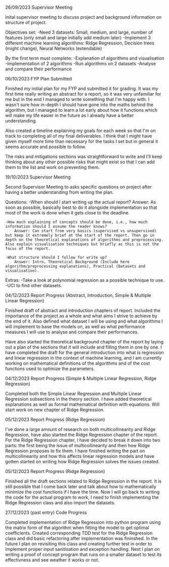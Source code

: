 26/09/2023
Supervisor Meeting

Inital supervisor meeting to discuss project and background information on structure of project.

Objectives set:
	-Need 3 datasets: Small, medium, and large, number of features (only small and large initially add medium later)
	-Implement 3 different machine learning algorithms: Ridge Regression, Decision trees (might change), Neural Networks (extendable)
	
By the first term must complete:
	-Explanation of algorithms and visualisation
	-Implementation of 2 algorithms
	-Run algorithms on 2 datasets
	-Analyse and compare their performance
	

06/10/2023
FYP Plan Submitted

Finished my initial plan for my FYP and submitted it for grading. It was my first time really writing an abstract for a report, so it was very unfamiliar for me but in the end I managed to write something that I'm happy with. I wasn't sure how in-depth I should have gone into the maths behind the algorithm, but I managed to learn a lot early about how it functions which will make my life easier in the future as I already have a better understanding. 

Also created a timeline explaining my goals for each week so that I'm on track to completing all of my final deliverables. I think that I might have given myself more time than necessary for the tasks I set but in general it seems accurate and possible to follow.

The risks and mitigations sections was straightforward to write and I'll keep thinking about any other possible risks that might exist so that I can add them to the list and work on preventing them.


19/10/2023
Supervisor Meeting

Second Supervisor Meeting to asks specific questions on project after having a better understanding from writing the plan.

Questions:
	-When should I start writing up the actual report?
		Answer: As soon as possible, basically best to do it alongside implementation so that most of the work is done when it gets close to the deadline.
	
	-How much explaining of concepts should be done, i.e., how much information should I assume the reader knows?
		Answer: Can start from very basics (supervised vs unsupervised) but keep it extremely brief at the start of the report. Then go in depth on the theoretical explanations of algorithms and preprocessing. Also explain visualisation techniques but briefly as this is not the focus of the report.
		
	-What structure should I follow for write up?
		Answer: Intro, Theoretical Background (Include here algorithm/preprocessing explanations), Practical (Datasets and visualisation).
		
Extras:
	-Take a look at polynomial regression as a possible technique to use.
	-UCI to find other datasets.
	

04/12/2023
Report Progress (Abstract, Introduction, Simple & Multiple Linear Regression)

Finished draft of abstract and introduction chapters of report. Included the importance of the project as a whole and what aims I strive to achieve by the end of it. Also defined what dataset I will be using and what algorithms I will implement to base the models on, as well as what performance measures I will use to analyse and compare their performances.

Have also started the theoretical background chapter of the report by laying out a plan of the sections that it will include and filling them in one by one. I have completed the draft for the general introduction into what is regression and linear regression in the context of machine learning, and I am currently working on mathematical definitions of the algorithms and of the cost functions used to optimize the parameters.


04/12/2023
Report Progress (Simple & Multiple Linear Regression, Ridge Regression)

Completed both the Simple Linear Regression and Multiple Linear Regression subsections in the theory section. I have added theoretical explanations as well as formal mathematical definition with equations. Will start work on new chapter of Ridge Regression.


05/12/2023
Report Progress (Ridge Regression)

I've done a large amount of research on both multicollinearity and Ridge Regression, have also started the Ridge Regression chapter of the report. For the Ridge Regression chapter, I have decided to break it down into two parts: the first being the issue of multicollinearity and then how Ridge Regression proposes to fix them. I have finished writing the part on multicollinearity and how this affects linear regression models and have gotten started on writing how Ridge Regression solves the issues created.


05/12/2023
Report Progress (Ridge Regression)

Finished all the draft sections related to Ridge Regression in the report. It is still possible that I come back later and talk about how to mathematically minimize the cost functions if I have the time. Now I will go back to writing the code for the actual program to work, I need to finish implementing the Ridge Regression class and also import the datasets.


27/12/2023 (past entry)
Code Progress 

Completed implementation of Ridge Regression into python program using the matrix form of the algorithm when fitting the model to get optimal coefficients. Created corresponding TDD test for the Ridge Regression class and did basic refactoring after implementation was fininshed. In the future I plan on revisiting this class and creating further test in order to implement proper input sanitisation and exception handling. Next I plan on writing a proof of concept program that runs on a smaller dataset to test its effectivness and see weather it works or not. 